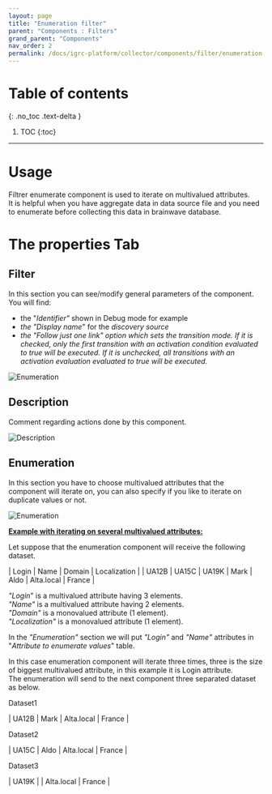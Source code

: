 ```yaml
---
layout: page
title: "Enumeration filter"
parent: "Components : Filters"
grand_parent: "Components"
nav_order: 2
permalink: /docs/igrc-platform/collector/components/filter/enumeration-filter/
---
```


# Table of contents
{: .no_toc .text-delta }

1. TOC
{:toc}
---

# Usage

Filtrer enumerate component is used to iterate on multivalued attributes.   
It is helpful when you have aggregate data in data source file and you need to enumerate before collecting this data in brainwave database.  

# The properties Tab

## Filter

In this section you can see/modify general parameters of the component. You will find:

- the "_Identifier"_ shown in Debug mode for example
- _the "Display name_" for the _discovery source_
- _the "Follow just one link" option which sets the transition mode. If it is checked, only the first transition with an activation condition evaluated to true will be executed. If it is unchecked, all transitions with an activation evaluation evaluated to true will be executed._

![Enumeration](igrc-platform/collector/components/filters/filter-enumeration/images/enumerate_2018-04-04_18_55_10-.png "Enumeration")

## Description

Comment regarding actions done by this component.

![Description](igrc-platform/collector/components/filters/filter-enumeration/images/enumerate_2018-04-04_18_54_59-.png "Description")

## Enumeration

In this section you have to choose multivalued attributes that the component will iterate on, you can also specify if you like to iterate on duplicate values or not.

![Enumeration](igrc-platform/collector/components/filters/filter-enumeration/images/2018-04-05_12_13_54-.png "Enumeration")


**<u>Example with iterating on several multivalued attributes:</u>**  

Let suppose that the enumeration component will receive the following dataset.   

| Login | Name | Domain | Localization |
|  UA12B \| UA15C \| UA19K |  Mark \| Aldo | Alta.local | France |

_"Login_" is a multivalued attribute having 3 elements.  
_"Name"_ is a multivalued attribute having 2 elements.  
_"Domain"_ is a monovalued attribute (1 element).  
_"Localization"_ is a monovalued attribute (1 element).  

In the _"Enumeration"_ section we will put _"Login"_ and _"Name"_ attributes in "_Attribute to enumerate values_" table.   

In this case enumeration component will iterate three times, three is the size of biggest multivalued attribute, in this example it is Login attribute.   
The enumeration will send to the next component three separated dataset as below.  

Dataset1  

| UA12B | Mark | Alta.local | France |

Dataset2  

| UA15C | Aldo |  Alta.local | France |

Dataset3  

| UA19K |  |  Alta.local | France |
